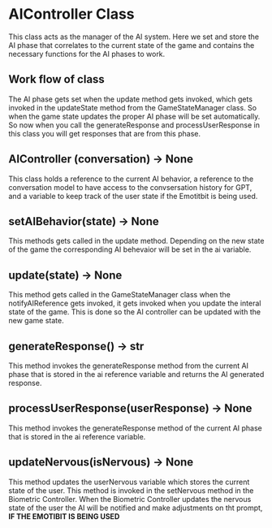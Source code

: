 # AIController Class
This class acts as the manager of the AI system. Here we set and store the AI phase that correlates to the current state of the game and contains the necessary functions for the AI phases to work. 

## Work flow of class
The AI phase gets set when the update method gets invoked, which gets invoked in the updateState method from the GameStateManager class. So when the game state updates the proper AI phase will be set automatically. So now when you call the generateResponse and processUserResponse in this class you will get responses that are from this phase.  

## AIController (conversation) -> None
This class holds a reference to the current AI behavior, a reference to the conversation model to have access to the convsersation history for GPT, and a variable to keep track of the user state if the Emotitbit is being used.

## setAIBehavior(state) -> None
This methods gets called in the update method. Depending on the new state of the game the corresponding AI behevaior will be set in the ai variable.

## update(state) -> None
This method gets called in the GameStateManager class when the notifyAIReference gets invoked, it gets invoked when you update the interal state of the game. This is done so the AI controller can be updated with the new game state.

## generateResponse() -> str
This method invokes the generateResponse method from the current AI phase that is stored in the ai reference variable and returns the AI generated response.

## processUserResponse(userResponse) -> None
This method invokes the generateResponse method of the current AI phase that is stored in the ai reference variable. 

## updateNervous(isNervous) -> None
This method updates the userNervous variable which stores the current state of the user. This method is invoked in the setNervous method in the Biometric Controller. When the Biometric Controller updates the nervous state of the user the AI will be notified and make adjustments on tht prompt, **IF THE EMOTIBIT IS BEING USED**
